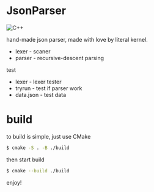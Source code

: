# JsonParser

![C++](https://img.shields.io/badge/language-C%2B%2B-blue.svg)

hand-made json parser, made with love by literal kernel.

* lexer  - scaner
* parser - recursive-descent parsing

test

* lexer  - lexer tester
* tryrun - test if parser work
* data.json - test data

# build

to build is simple, just use CMake

```sh
$ cmake -S . -B ./build
```

then start build

```sh
$ cmake --build ./build
```

enjoy!
